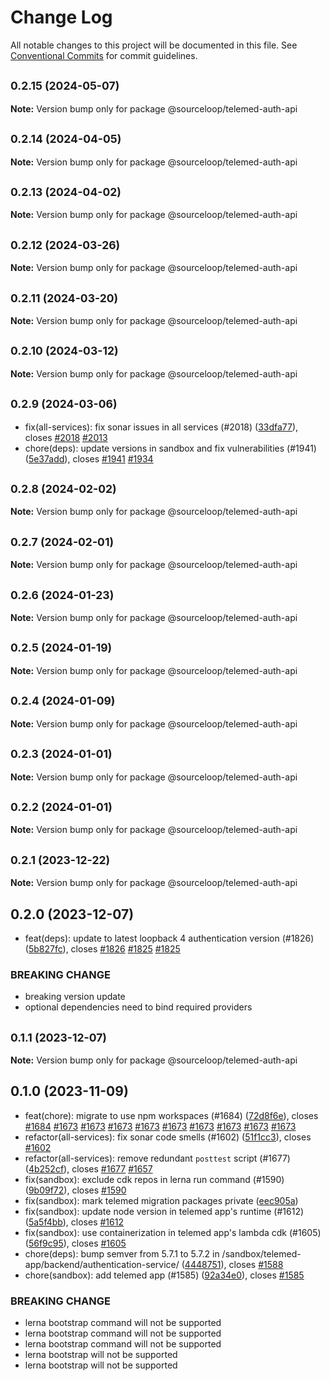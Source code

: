 # Change Log

All notable changes to this project will be documented in this file.
See [Conventional Commits](https://conventionalcommits.org) for commit guidelines.

## <small>0.2.15 (2024-05-07)</small>

**Note:** Version bump only for package @sourceloop/telemed-auth-api





## <small>0.2.14 (2024-04-05)</small>

**Note:** Version bump only for package @sourceloop/telemed-auth-api





## <small>0.2.13 (2024-04-02)</small>

**Note:** Version bump only for package @sourceloop/telemed-auth-api





## <small>0.2.12 (2024-03-26)</small>

**Note:** Version bump only for package @sourceloop/telemed-auth-api





## <small>0.2.11 (2024-03-20)</small>

**Note:** Version bump only for package @sourceloop/telemed-auth-api





## <small>0.2.10 (2024-03-12)</small>

**Note:** Version bump only for package @sourceloop/telemed-auth-api





## <small>0.2.9 (2024-03-06)</small>

* fix(all-services): fix sonar issues in all services (#2018) ([33dfa77](https://github.com/sourcefuse/loopback4-microservice-catalog/commit/33dfa77)), closes [#2018](https://github.com/sourcefuse/loopback4-microservice-catalog/issues/2018) [#2013](https://github.com/sourcefuse/loopback4-microservice-catalog/issues/2013)
* chore(deps): update versions in sandbox and fix vulnerabilities  (#1941) ([5e37add](https://github.com/sourcefuse/loopback4-microservice-catalog/commit/5e37add)), closes [#1941](https://github.com/sourcefuse/loopback4-microservice-catalog/issues/1941) [#1934](https://github.com/sourcefuse/loopback4-microservice-catalog/issues/1934)





## <small>0.2.8 (2024-02-02)</small>

**Note:** Version bump only for package @sourceloop/telemed-auth-api





## <small>0.2.7 (2024-02-01)</small>

**Note:** Version bump only for package @sourceloop/telemed-auth-api





## <small>0.2.6 (2024-01-23)</small>

**Note:** Version bump only for package @sourceloop/telemed-auth-api





## <small>0.2.5 (2024-01-19)</small>

**Note:** Version bump only for package @sourceloop/telemed-auth-api





## <small>0.2.4 (2024-01-09)</small>

**Note:** Version bump only for package @sourceloop/telemed-auth-api





## <small>0.2.3 (2024-01-01)</small>

**Note:** Version bump only for package @sourceloop/telemed-auth-api





## <small>0.2.2 (2024-01-01)</small>

**Note:** Version bump only for package @sourceloop/telemed-auth-api





## <small>0.2.1 (2023-12-22)</small>

**Note:** Version bump only for package @sourceloop/telemed-auth-api





## 0.2.0 (2023-12-07)

* feat(deps): update to latest loopback 4 authentication version (#1826) ([5b827fc](https://github.com/sourcefuse/loopback4-microservice-catalog/commit/5b827fc)), closes [#1826](https://github.com/sourcefuse/loopback4-microservice-catalog/issues/1826) [#1825](https://github.com/sourcefuse/loopback4-microservice-catalog/issues/1825) [#1825](https://github.com/sourcefuse/loopback4-microservice-catalog/issues/1825)


### BREAKING CHANGE

* breaking version update
* optional dependencies need to bind required providers




## <small>0.1.1 (2023-12-07)</small>

**Note:** Version bump only for package @sourceloop/telemed-auth-api





## 0.1.0 (2023-11-09)

* feat(chore): migrate to use npm workspaces (#1684) ([72d8f6e](https://github.com/sourcefuse/loopback4-microservice-catalog/commit/72d8f6e)), closes [#1684](https://github.com/sourcefuse/loopback4-microservice-catalog/issues/1684) [#1673](https://github.com/sourcefuse/loopback4-microservice-catalog/issues/1673) [#1673](https://github.com/sourcefuse/loopback4-microservice-catalog/issues/1673) [#1673](https://github.com/sourcefuse/loopback4-microservice-catalog/issues/1673) [#1673](https://github.com/sourcefuse/loopback4-microservice-catalog/issues/1673) [#1673](https://github.com/sourcefuse/loopback4-microservice-catalog/issues/1673) [#1673](https://github.com/sourcefuse/loopback4-microservice-catalog/issues/1673) [#1673](https://github.com/sourcefuse/loopback4-microservice-catalog/issues/1673) [#1673](https://github.com/sourcefuse/loopback4-microservice-catalog/issues/1673) [#1673](https://github.com/sourcefuse/loopback4-microservice-catalog/issues/1673)
* refactor(all-services): fix sonar code smells (#1602) ([51f1cc3](https://github.com/sourcefuse/loopback4-microservice-catalog/commit/51f1cc3)), closes [#1602](https://github.com/sourcefuse/loopback4-microservice-catalog/issues/1602)
* refactor(all-services): remove redundant `posttest` script (#1677) ([4b252cf](https://github.com/sourcefuse/loopback4-microservice-catalog/commit/4b252cf)), closes [#1677](https://github.com/sourcefuse/loopback4-microservice-catalog/issues/1677) [#1657](https://github.com/sourcefuse/loopback4-microservice-catalog/issues/1657)
* fix(sandbox): exclude cdk repos in lerna run command (#1590) ([9b09f72](https://github.com/sourcefuse/loopback4-microservice-catalog/commit/9b09f72)), closes [#1590](https://github.com/sourcefuse/loopback4-microservice-catalog/issues/1590)
* fix(sandbox): mark telemed migration packages private ([eec905a](https://github.com/sourcefuse/loopback4-microservice-catalog/commit/eec905a))
* fix(sandbox): update node version in telemed app's runtime (#1612) ([5a5f4bb](https://github.com/sourcefuse/loopback4-microservice-catalog/commit/5a5f4bb)), closes [#1612](https://github.com/sourcefuse/loopback4-microservice-catalog/issues/1612)
* fix(sandbox): use containerization in telemed app's lambda cdk (#1605) ([56f9c95](https://github.com/sourcefuse/loopback4-microservice-catalog/commit/56f9c95)), closes [#1605](https://github.com/sourcefuse/loopback4-microservice-catalog/issues/1605)
* chore(deps): bump semver from 5.7.1 to 5.7.2 in /sandbox/telemed-app/backend/authentication-service/ ([4448751](https://github.com/sourcefuse/loopback4-microservice-catalog/commit/4448751)), closes [#1588](https://github.com/sourcefuse/loopback4-microservice-catalog/issues/1588)
* chore(sandbox): add telemed app (#1585) ([92a34e0](https://github.com/sourcefuse/loopback4-microservice-catalog/commit/92a34e0)), closes [#1585](https://github.com/sourcefuse/loopback4-microservice-catalog/issues/1585)


### BREAKING CHANGE

* lerna bootstrap command will not be supported
* lerna bootstrap command will not be supported
* lerna bootstrap command will not be supported
* lerna bootstrap will not be supported
* lerna bootstrap will not be supported
